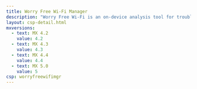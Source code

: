 ```yaml
---
title: Worry Free Wi-Fi Manager
description: "Worry Free Wi-Fi is an on-device analysis tool for troubleshooting and/or optomizing Wi-Fi operations on the device."
layout: csp-detail.html
mxversions:
  - text: MX 4.2
    value: 4.2
  - text: MX 4.3
    value: 4.3
  - text: MX 4.4
    value: 4.4
  - text: MX 5.0
    value: 5
csp: worryfreewifimgr
---
```






